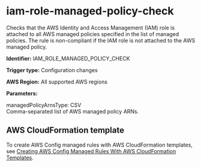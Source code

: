 # iam\-role\-managed\-policy\-check<a name="iam-role-managed-policy-check"></a>

Checks that the AWS Identity and Access Management \(IAM\) role is attached to all AWS managed policies specified in the list of managed policies\. The rule is non\-compliant if the IAM role is not attached to the AWS managed policy\. 

**Identifier:** IAM\_ROLE\_MANAGED\_POLICY\_CHECK

**Trigger type:** Configuration changes

**AWS Region:** All supported AWS regions

**Parameters:**

managedPolicyArnsType: CSV  
Comma\-separated list of AWS managed policy ARNs\.

## AWS CloudFormation template<a name="w29aac11c33c17b7d243c15"></a>

To create AWS Config managed rules with AWS CloudFormation templates, see [Creating AWS Config Managed Rules With AWS CloudFormation Templates](aws-config-managed-rules-cloudformation-templates.md)\.
